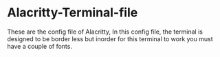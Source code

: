 # Alacritty-Terminal-file

These are the config file of Alacritty, In this config file, the terminal is designed to be border less but inorder for this terminal to work you must have a couple of fonts.
